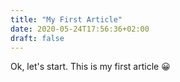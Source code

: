 ```yaml
---
title: "My First Article"
date: 2020-05-24T17:56:36+02:00
draft: false
---
```


Ok, let's start. This is my first article 😀